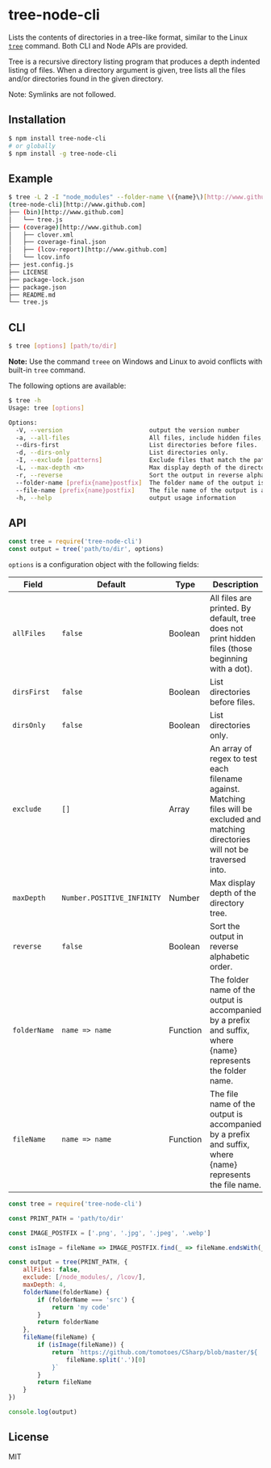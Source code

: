 # tree-node-cli

Lists the contents of directories in a tree-like format, similar to the Linux [`tree`](https://linux.die.net/man/1/tree) command. Both CLI and Node APIs are provided.

Tree is a recursive directory listing program that produces a depth indented listing of files. When a directory argument is given, tree lists all the files and/or directories found in the given directory.

Note: Symlinks are not followed.



## Installation

```bash
$ npm install tree-node-cli
# or globally
$ npm install -g tree-node-cli
```



## Example

```bash
$ tree -L 2 -I "node_modules" --folder-name \({name}\)[http://www.github.com]
(tree-node-cli)[http://www.github.com]
├── (bin)[http://www.github.com]
│   └── tree.js
├── (coverage)[http://www.github.com]
│   ├── clover.xml
│   ├── coverage-final.json
│   ├── (lcov-report)[http://www.github.com]
│   └── lcov.info
├── jest.config.js
├── LICENSE
├── package-lock.json
├── package.json
├── README.md
└── tree.js
```



## CLI

```bash
$ tree [options] [path/to/dir]
```

**Note:** Use the command `treee` on Windows and Linux to avoid conflicts with built-in `tree` command.

The following options are available:

```bash
$ tree -h
Usage: tree [options]

Options:
  -V, --version                        output the version number
  -a, --all-files                      All files, include hidden files, are printed.
  --dirs-first                         List directories before files.
  -d, --dirs-only                      List directories only.
  -I, --exclude [patterns]             Exclude files that match the pattern. | separates alternate patterns. Wrap your entire pattern in double quotes. E.g. `"node_modules|coverage".
  -L, --max-depth <n>                  Max display depth of the directory tree.
  -r, --reverse                        Sort the output in reverse alphabetic order.
  --folder-name [prefix{name}postfix]  The folder name of the output is accompanied by a prefix and suffix, where {name} represents the folder name. Note: Before you use some symbols you need to add \ , like `()` . If you need more advanced actions, such as editing folder names, use program calls.
  --file-name [prefix{name}postfix]    The file name of the output is accompanied by a prefix and suffix, where {name} represents the file name. Note: Before you use some symbols you need to add \ , like `()` . If you need more advanced actions, such as editing file names, use program calls.
  -h, --help                           output usage information


```



## API

```js
const tree = require('tree-node-cli')
const output = tree('path/to/dir', options)
```

`options` is a configuration object with the following fields:

| Field        | Default                    | Type     | Description                                                  |
| ------------ | -------------------------- | -------- | ------------------------------------------------------------ |
| `allFiles`   | `false`                    | Boolean  | All files are printed. By default, tree does not print hidden files (those beginning with a dot). |
| `dirsFirst`  | `false`                    | Boolean  | List directories before files.                               |
| `dirsOnly`   | `false`                    | Boolean  | List directories only.                                       |
| `exclude`    | `[]`                       | Array    | An array of regex to test each filename against. Matching files will be excluded and matching directories will not be traversed into. |
| `maxDepth`   | `Number.POSITIVE_INFINITY` | Number   | Max display depth of the directory tree.                     |
| `reverse`    | `false`                    | Boolean  | Sort the output in reverse alphabetic order.                 |
| `folderName` | `name => name`             | Function | The folder name of the output is accompanied by a prefix and suffix, where {name} represents the folder name. |
| `fileName`   | `name => name`             | Function | The file name of the output is accompanied by a prefix and suffix, where {name} represents the file name. |

```js
const tree = require('tree-node-cli')

const PRINT_PATH = 'path/to/dir'

const IMAGE_POSTFIX = ['.png', '.jpg', '.jpeg', '.webp']

const isImage = fileName => IMAGE_POSTFIX.find(_ => fileName.endsWith(_))

const output = tree(PRINT_PATH, {
	allFiles: false,
	exclude: [/node_modules/, /lcov/],
	maxDepth: 4,
	folderName(folderName) {
		if (folderName === 'src') {
			return 'my code'
		}
		return folderName
	},
	fileName(fileName) {
		if (isImage(fileName)) {
			return `https://github.com/tomotoes/CSharp/blob/master/${
				fileName.split('.')[0]
			}`
		}
		return fileName
	}
})

console.log(output)

```



## License

MIT
